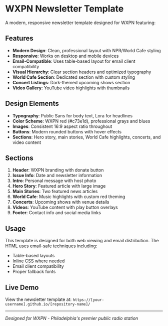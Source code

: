 # WXPN Newsletter Template

A modern, responsive newsletter template designed for WXPN featuring:

## Features

- **Modern Design**: Clean, professional layout with NPR/World Cafe styling
- **Responsive**: Works on desktop and mobile devices
- **Email-Compatible**: Uses table-based layout for email client compatibility
- **Visual Hierarchy**: Clear section headers and optimized typography
- **World Cafe Section**: Dedicated section with custom styling
- **Concert Listings**: Dark-themed upcoming shows section
- **Video Gallery**: YouTube video highlights with thumbnails

## Design Elements

- **Typography**: Public Sans for body text, Lora for headlines
- **Color Scheme**: WXPN red (#c73e1d), professional grays and blues
- **Images**: Consistent 16:9 aspect ratio throughout
- **Buttons**: Modern rounded buttons with hover effects
- **Sections**: Hero story, main stories, World Cafe highlights, concerts, and video content

## Sections

1. **Header**: WXPN branding with donate button
2. **Issue Info**: Date and newsletter information
3. **Intro**: Personal message with host photo
4. **Hero Story**: Featured article with large image
5. **Main Stories**: Two featured news articles
6. **World Cafe**: Music highlights with custom red theming
7. **Concerts**: Upcoming shows with venue details
8. **Videos**: YouTube content with play button overlays
9. **Footer**: Contact info and social media links

## Usage

This template is designed for both web viewing and email distribution. The HTML uses email-safe techniques including:

- Table-based layouts
- Inline CSS where needed
- Email client compatibility
- Proper fallback fonts

## Live Demo

View the newsletter template at: `https://[your-username].github.io/[repository-name]/`

---

*Designed for WXPN - Philadelphia's premier public radio station*
